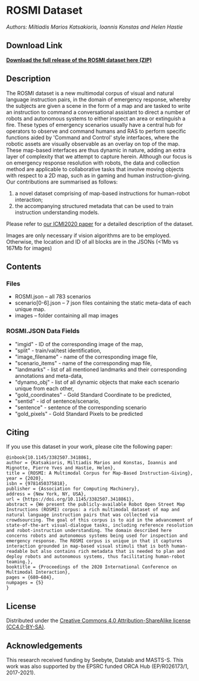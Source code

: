 ROSMI Dataset
=========================

_Authors: Miltiadis Marios Katsakioris, Ioannis Konstas and Helen Hastie_

Download Link
-------------

**[Download the full release of the ROSMI dataset here (ZIP)](https://drive.google.com/open?id=12dmeL1SIgpt-8RKeR4Rl_RhJ9yJAo73v)**

Description
-----------

The ROSMI dataset is a new multimodal corpus of visual and natural language instruction pairs, in the domain of emergency response, whereby the subjects are given a scene in the form of a map and are tasked to write an instruction to command a conversational assistant to direct a number of robots and autonomous systems to either inspect an area or extinguish a fire. These types of emergency scenarios usually have a central hub for operators to observe and command humans and RAS to perform specific functions aided by 'Command and Control' style interfaces, where the robotic assets are visually observable as an overlay on top of the map.
These map-based interfaces are thus dynamic in nature, adding an extra layer of complexity that we attempt to capture herein. Although our focus is on emergency response resolution with robots, the data and collection method are applicable to collaborative tasks that involve moving objects with respect to a 2D map, such as in gaming and human instruction-giving. 
Our contributions are summarised as follows: 
1) a novel dataset comprising of map-based instructions for human-robot interaction;
2) the accompanying structured metadata that can be used to train instruction understanding models.


Please refer to [our ICMI2020 paper](https) for 
a detailed description of the dataset.

Images are only necessary if vision algorithms are to be employed. Otherwise, the location and ID of all blocks are in the JSONs (<1Mb vs 167Mb for images)

Contents
--------

### Files ###

* ROSMI.json – all 783 scenarios
* scenario[0-6].json – 7 json files containing the static meta-data of each unique map.
* images – folder containing all map images

### ROSMI.JSON Data Fields ###

  * "imgid" - ID of the corresponding image of the map,
  * "split" - train/val/test identification,
  * "image_filename" -  name of the corresponding image file,
  * "scenario_items" - name of the corresponding map file,
  * "landmarks"  - list of all mentioned landmarks and their corresponding annotations and meta-data,
  * "dynamo_obj" - list of all dynamic objects that make each scenario unique from each other,
  * "gold_coordinates" - Gold Standard Coordinate to be predicted,
  * "sentid" - id of sentence/scenario,
  * "sentence" - sentence of the corresponding scenario
  * "gold_pixels" - Gold Standard Pixels to be predicted
  
  

Citing
------

If you use this dataset in your work, please cite the following paper:

```
@inbook{10.1145/3382507.3418861,
author = {Katsakioris, Miltiadis Marios and Konstas, Ioannis and Mignotte, Pierre Yves and Hastie, Helen},
title = {ROSMI: A Multimodal Corpus for Map-Based Instruction-Giving},
year = {2020},
isbn = {9781450375818},
publisher = {Association for Computing Machinery},
address = {New York, NY, USA},
url = {https://doi.org/10.1145/3382507.3418861},
abstract = {We present the publicly-available Robot Open Street Map Instructions (ROSMI) corpus: a rich multimodal dataset of map and natural language instruction pairs that was collected via crowdsourcing. The goal of this corpus is to aid in the advancement of state-of-the-art visual-dialogue tasks, including reference resolution and robot-instruction understanding. The domain described here concerns robots and autonomous systems being used for inspection and emergency response. The ROSMI corpus is unique in that it captures interaction grounded in map-based visual stimuli that is both human-readable but also contains rich metadata that is needed to plan and deploy robots and autonomous systems, thus facilitating human-robot teaming.},
booktitle = {Proceedings of the 2020 International Conference on Multimodal Interaction},
pages = {680–684},
numpages = {5}
}
```

License
-------

Distributed under the [Creative Commons 4.0 Attribution-ShareAlike license
(CC4.0-BY-SA)](https://creativecommons.org/licenses/by-sa/4.0/).


Acknowledgements
----------------

This research received funding by Seebyte, Datalab and MASTS-S. This work was also supported by the EPSRC funded ORCA Hub (EP/R026173/1, 2017-2021).
